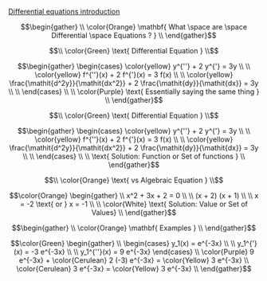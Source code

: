 [Differential equations introduction](https://www.khanacademy.org/math/differential-equations/first-order-differential-equations/differential-equations-intro/v/differential-equation-introduction)

```math
\begin{gather}
\\
\color{Orange} \mathbf{ What \space are \space Differential \space Equations ? }
\\
\end{gather}
```

```math
\\
\color{Green} \text{ Differential Equation }
\\
```

```math
\begin{gather}

  \begin{cases}
    \color{yellow} y^{''} + 2 y^{'} = 3y \\
    \\
    \color{yellow} f^{''}(x) + 2 f^{'}(x) = 3 f(x) \\
    \\
    \color{yellow} \frac{\mathit{d^2y}}{\mathit{dx^2}} + 2 \frac{\mathit{dy}}{\mathit{dx}} = 3y \\
    \\ 
  \end{cases} \\
  \\
\color{Purple} \text{ Essentially saying the same thing } \\
\end{gather}
```

```math
\\
\color{Green} \text{ Differential Equation }
\\
```

```math
\begin{gather}

  \begin{cases}
    \color{yellow} y^{''} + 2 y^{'} = 3y \\
    \\
    \color{yellow} f^{''}(x) + 2 f^{'}(x) = 3 f(x) \\
    \\
    \color{yellow} \frac{\mathit{d^2y}}{\mathit{dx^2}} + 2 \frac{\mathit{dy}}{\mathit{dx}} = 3y \\
    \\ 
  \end{cases} \\
\\
\text{ Solution: Function or Set of functions } \\
\end{gather}
```

```math
\\
\color{Orange} \text{ vs Algebraic Equation }
\\
```

```math
\color{Orange}
\begin{gather}
    \\
     x^2 + 3x + 2 = 0 \\
    \\
    (x + 2) (x + 1) \\
    \\
    x = -2 \text{ or } x = -1 \\
    \\ 
\color{White} \text{ Solution: Value or Set of Values} \\
\end{gather}
```

```math
\begin{gather}
\\
\color{Orange} \mathbf{ Examples }
\\
\end{gather}
```

```math
\color{Green}
\begin{gather}
    \\
  \begin{cases}
    y_1(x) = e^{-3x} \\
    \\
    y_1^{'}(x) = -3 e^{-3x} \\
    \\
    y_1^{''}(x) = 9 e^{-3x}
  \end{cases}
  \\
  \color{Purple} 9 e^{-3x} + \color{Cerulean} 2 (-3) e^{-3x} = \color{Yellow} 3 e^{-3x}
  \\
   \color{Cerulean} 3 e^{-3x} = \color{Yellow} 3 e^{-3x}
  \\
\end{gather}
```
